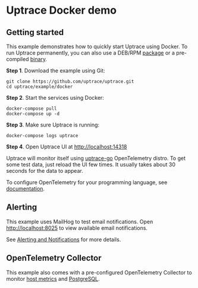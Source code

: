 # Uptrace Docker demo

## Getting started

This example demonstrates how to quickly start Uptrace using Docker. To run Uptrace permanently, you
can also use a DEB/RPM [package](https://uptrace.dev/get/install.html#packages) or a pre-compiled
[binary](https://uptrace.dev/get/install.html#binaries).

**Step 1**. Download the example using Git:

```shell
git clone https://github.com/uptrace/uptrace.git
cd uptrace/example/docker
```

**Step 2**. Start the services using Docker:

```shell
docker-compose pull
docker-compose up -d
```

**Step 3**. Make sure Uptrace is running:

```shell
docker-compose logs uptrace
```

**Step 4**. Open Uptrace UI at [http://localhost:14318](http://localhost:14318)

Uptrace will monitor itself using [uptrace-go](https://github.com/uptrace/uptrace-go) OpenTelemetry
distro. To get some test data, just reload the UI few times. It usually takes about 30 seconds for
the data to appear.

To configure OpenTelemetry for your programming language, see
[documentation](https://uptrace.dev/get/get-started.html).

## Alerting

This example uses MailHog to test email notifications. Open
[http://localhost:8025](http://localhost:8025) to view available email notifications.

See [Alerting and Notifications](https://uptrace.dev/get/alerting.html) for more details.

## OpenTelemetry Collector

This example also comes with a pre-configured OpenTelemetry Collector to monitor
[host metrics](https://uptrace.dev/opentelemetry/collector-host-metrics.html) and
[PostgreSQL](https://uptrace.dev/opentelemetry/postgresql-monitoring.html).
